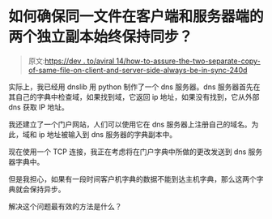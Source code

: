 # 如何确保同一文件在客户端和服务器端的两个独立副本始终保持同步？

> 原文:[https://dev . to/aviral 14/how-to-assure-the-two-separate-copy-of-same-file-on-client-and-server-side-always-be-in-sync-240d](https://dev.to/aviral14/how-to-ensure-that-two-separate-copies-of-same-file-on-client-and-server-side-always-be-in-sync-240d)

实际上，我已经用 dnslib 用 python 制作了一个 dns 服务器。dns 服务器首先在其自己的字典中检查域，如果找到域，它返回 ip 地址，如果没有找到，它从外部 dns 获取 IP 地址。

我还建立了一个门户网站，人们可以使用它在 dns 服务器上注册自己的域名。为此，域和 ip 地址被输入到 dns 服务器的字典副本中。

现在使用一个 TCP 连接，我正在考虑将在门户字典中所做的更改发送到 dns 服务器字典中。

但是我担心，如果有一段时间客户机字典的数据不能到达主机字典，那么这两个字典就会保持异步。

解决这个问题最有效的方法是什么？